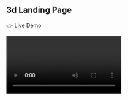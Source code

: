 ## 3d Landing Page

👉 [Live Demo](https://threejs-responsive-website.netlify.app/)

<video controls src="public/DemoVideo.mp4" title="Title"></video>

